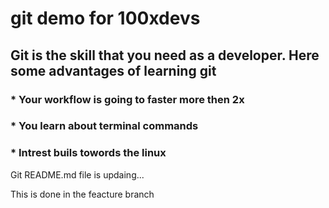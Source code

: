 # git demo for 100xdevs

## Git is the skill that you need as a developer. Here some advantages of learning git

### \* Your workflow is going to faster more then 2x

### \* You learn about terminal commands

### \* Intrest buils towords the linux

Git README.md file is updaing...

This is done in the feacture branch
